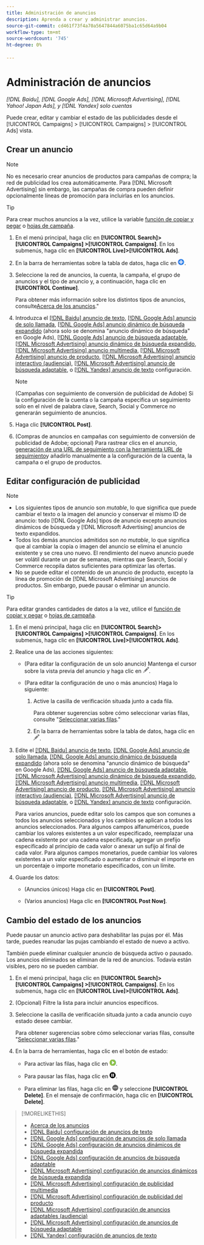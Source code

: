 ```yaml
---
title: Administración de anuncios
description: Aprenda a crear y administrar anuncios.
source-git-commit: cd461f73f4a70a5647844a6075ba1c65d64a9b04
workflow-type: tm+mt
source-wordcount: '745'
ht-degree: 0%

---
```


# Administración de anuncios

*[!DNL Baidu], [!DNL Google Ads], [!DNL Microsoft Advertising], [!DNL Yahoo! Japan Ads], y [!DNL Yandex] solo cuentas*

Puede crear, editar y cambiar el estado de las publicidades desde el [!UICONTROL Campaigns] > [!UICONTROL Campaigns] > [!UICONTROL Ads] vista.

## Crear un anuncio

>[!NOTE]
>
>No es necesario crear anuncios de productos para campañas de compra; la red de publicidad los crea automáticamente. Para [!DNL Microsoft Advertising] sin embargo, las campañas de compra pueden definir opcionalmente líneas de promoción para incluirlas en los anuncios.

>[!TIP]
>
>Para crear muchos anuncios a la vez, utilice la variable [función de copiar y pegar](/help/search-social-commerce/campaign-management/campaigns/copy-paste.md) o [hojas de campaña](/help/search-social-commerce/campaign-management/bulksheets/bulksheet-about.md).

1. En el menú principal, haga clic en **[!UICONTROL Search]> [!UICONTROL Campaigns] >[!UICONTROL Campaigns]**. En los submenús, haga clic en **[!UICONTROL Live]>[!UICONTROL Ads]**.

1. En la barra de herramientas sobre la tabla de datos, haga clic en ![Crear](/help/search-social-commerce/assets/add.png "Crear").

1. Seleccione la red de anuncios, la cuenta, la campaña, el grupo de anuncios y el tipo de anuncio y, a continuación, haga clic en **[!UICONTROL Continue]**.

   Para obtener más información sobre los distintos tipos de anuncios, consulte[Acerca de los anuncios](ad-about.md).&quot;

1. Introduzca el [[!DNL Baidu] anuncio de texto](ad-settings-baidu-text.md), [[!DNL Google Ads] anuncio de solo llamada](ad-settings-google-call.md), [[!DNL Google Ads] anuncio dinámico de búsqueda expandido](ad-settings-google-dsa.md) (ahora solo se denomina &quot;anuncio dinámico de búsqueda&quot; en Google Ads), [[!DNL Google Ads] anuncio de búsqueda adaptable](ad-settings-google-rsa.md), [[!DNL Microsoft Advertising] anuncio dinámico de búsqueda expandido](ad-settings-microsoft-dsa.md), [[!DNL Microsoft Advertising] anuncio multimedia](ad-settings-microsoft-multimedia.md), [[!DNL Microsoft Advertising] anuncio de producto](ad-settings-microsoft-product.md), [[!DNL Microsoft Advertising] anuncio interactivo (audiencia)](ad-settings-microsoft-responsive.md), [[!DNL Microsoft Advertising] anuncio de búsqueda adaptable](ad-settings-microsoft-rsa.md), o [[!DNL Yandex] anuncio de texto](ad-settings-yandex-text.md) configuración.

   >[!NOTE]
   >
   >(Campañas con seguimiento de conversión de publicidad de Adobe) Si la configuración de la cuenta o la campaña especifica un seguimiento solo en el nivel de palabra clave, Search, Social y Commerce no generarán seguimiento de anuncios.

1. Haga clic **[!UICONTROL Post]**.

1. (Compras de anuncios en campañas con seguimiento de conversión de publicidad de Adobe; opcional) Para rastrear clics en el anuncio, [generación de una URL de seguimiento con la herramienta URL de seguimiento](/help/search-social-commerce/tools/click-tracking-url-generate.md)y añadirlo manualmente a la configuración de la cuenta, la campaña o el grupo de productos.

## Editar configuración de publicidad

>[!NOTE]
>
>* Los siguientes tipos de anuncio son *mutable*, lo que significa que puede cambiar el texto o la imagen del anuncio y conservar el mismo ID de anuncio: todo [!DNL Google Ads] tipos de anuncio excepto anuncios dinámicos de búsqueda y [!DNL Microsoft Advertising] anuncios de texto expandidos.
>* Todos los demás anuncios admitidos son *no mutable*, lo que significa que al cambiar la copia o imagen del anuncio se elimina el anuncio existente y se crea uno nuevo. El rendimiento del nuevo anuncio puede ser volátil durante un par de semanas, mientras que Search, Social y Commerce recopila datos suficientes para optimizar las ofertas.
>* No se puede editar el contenido de un anuncio de producto, excepto la línea de promoción de [!DNL Microsoft Advertising] anuncios de productos. Sin embargo, puede pausar o eliminar un anuncio.


>[!TIP]
>
>Para editar grandes cantidades de datos a la vez, utilice el [función de copiar y pegar](/help/search-social-commerce/campaign-management/campaigns/copy-paste.md) o [hojas de campaña](/help/search-social-commerce/campaign-management/bulksheets/bulksheet-about.md).

1. En el menú principal, haga clic en **[!UICONTROL Search]> [!UICONTROL Campaigns] >[!UICONTROL Campaigns]**. En los submenús, haga clic en **[!UICONTROL Live]>[!UICONTROL Ads]**.

1. Realice una de las acciones siguientes:

   * (Para editar la configuración de un solo anuncio) Mantenga el cursor sobre la vista previa del anuncio y haga clic en ![Editar](/help/search-social-commerce/assets/edit.png "Editar").

   * (Para editar la configuración de uno o más anuncios) Haga lo siguiente:

      1. Active la casilla de verificación situada junto a cada fila.

         Para obtener sugerencias sobre cómo seleccionar varias filas, consulte &quot;[Seleccionar varias filas](/help/search-social-commerce/common-tasks/navigation-editing-selection/multiple-rows-select.md).&quot;

      1. En la barra de herramientas sobre la tabla de datos, haga clic en ![Editar](/help/search-social-commerce/assets/edit.png "Editar").

1. Edite el [[!DNL Baidu] anuncio de texto](ad-settings-baidu-text.md), [[!DNL Google Ads] anuncio de solo llamada](ad-settings-google-call.md), [[!DNL Google Ads] anuncio dinámico de búsqueda expandido](ad-settings-google-dsa.md) (ahora solo se denomina &quot;anuncio dinámico de búsqueda&quot; en Google Ads), [[!DNL Google Ads] anuncio de búsqueda adaptable](ad-settings-google-rsa.md), [[!DNL Microsoft Advertising] anuncio dinámico de búsqueda expandido](ad-settings-microsoft-dsa.md), [[!DNL Microsoft Advertising] anuncio multimedia](ad-settings-microsoft-multimedia.md), [[!DNL Microsoft Advertising] anuncio de producto](ad-settings-microsoft-product.md), [[!DNL Microsoft Advertising] anuncio interactivo (audiencia)](ad-settings-microsoft-responsive.md), [[!DNL Microsoft Advertising] anuncio de búsqueda adaptable](ad-settings-microsoft-rsa.md), o [[!DNL Yandex] anuncio de texto](ad-settings-yandex-text.md) configuración.

   Para varios anuncios, puede editar solo los campos que son comunes a todos los anuncios seleccionados y los cambios se aplican a todos los anuncios seleccionados. Para algunos campos alfanuméricos, puede cambiar los valores existentes a un valor especificado, reemplazar una cadena existente por una cadena especificada, agregar un prefijo especificado al principio de cada valor o anexar un sufijo al final de cada valor. Para algunos campos monetarios, puede cambiar los valores existentes a un valor especificado o aumentar o disminuir el importe en un porcentaje o importe monetario especificados, con un límite.

1. Guarde los datos:

   * (Anuncios únicos) Haga clic en **[!UICONTROL Post]**.

   * (Varios anuncios) Haga clic en **[!UICONTROL Post Now]**.

## Cambio del estado de los anuncios

Puede pausar un anuncio activo para deshabilitar las pujas por él. Más tarde, puedes reanudar las pujas cambiando el estado de nuevo a activo.

También puede eliminar cualquier anuncio de búsqueda activo o pausado. Los anuncios eliminados se eliminan de la red de anuncios. Todavía están visibles, pero no se pueden cambiar.

1. En el menú principal, haga clic en **[!UICONTROL Search]> [!UICONTROL Campaigns] >[!UICONTROL Campaigns]**. En los submenús, haga clic en **[!UICONTROL Live]>[!UICONTROL Ads]**.

1. (Opcional) Filtre la lista para incluir anuncios específicos.

1. Seleccione la casilla de verificación situada junto a cada anuncio cuyo estado desee cambiar.

   Para obtener sugerencias sobre cómo seleccionar varias filas, consulte &quot;[Seleccionar varias filas](/help/search-social-commerce/common-tasks/navigation-editing-selection/multiple-rows-select.md).&quot;

1. En la barra de herramientas, haga clic en el botón de estado:

   * Para activar las filas, haga clic en ![Activar](/help/search-social-commerce/assets/activate.png "Activar").

   * Para pausar las filas, haga clic en ![Pausar](/help/search-social-commerce/assets/pause.png "Pausar").

   * Para eliminar las filas, haga clic en ![Más](/help/search-social-commerce/assets/more.png "Más") y seleccione **[!UICONTROL Delete]**. En el mensaje de confirmación, haga clic en **[!UICONTROL Delete]**.

>[!MORELIKETHIS]
>
>* [Acerca de los anuncios](ad-about.md)
>* [[!DNL Baidu] configuración de anuncios de texto](ad-settings-baidu-text.md)
>* [[!DNL Google Ads] configuración de anuncios de solo llamada](ad-settings-google-call.md)
>* [[!DNL Google Ads] configuración de anuncios dinámicos de búsqueda expandida](ad-settings-google-dsa.md)
>* [[!DNL Google Ads] configuración de anuncios de búsqueda adaptable](ad-settings-google-rsa.md)
>* [[!DNL Microsoft Advertising] configuración de anuncios dinámicos de búsqueda expandida](ad-settings-microsoft-dsa.md)
>* [[!DNL Microsoft Advertising] configuración de publicidad multimedia](ad-settings-microsoft-multimedia.md)
>* [[!DNL Microsoft Advertising] configuración de publicidad del producto](ad-settings-microsoft-product.md)
>* [[!DNL Microsoft Advertising] configuración de anuncios adaptables (audiencia)](ad-settings-microsoft-responsive.md)
>* [[!DNL Microsoft Advertising] configuración de anuncios de búsqueda adaptable](ad-settings-microsoft-rsa.md)
>* [[!DNL Yandex] configuración de anuncios de texto](ad-settings-yandex-text.md)

